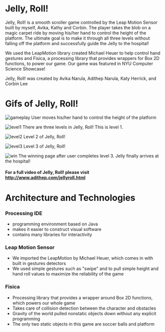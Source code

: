 # Jelly, Roll!
Jelly, Roll! is a smooth scroller game controlled by the Leap Motion Sensor built by myself, Avika, Kathy and Corbin. The player takes the blob on a magic carpet ride by moving his/her hand to control the height of the platform. The ultimate goal is to make it through all three levels without falling off the platform and successfully guide the Jelly to the hospital!

We used the LeapMotion library created Michael Heuer to help control hand gestures and Fisica, a processing library that provides wrappers for Box 2D functions, to power our game. Our game was featured in NYU Computer Science Showcase!

Jelly, Roll! was created by Avika Narula, Adithep Narula, Katy Herrick, and Corbin Lee

# Gifs of Jelly, Roll!

![gameplay](/readme/gameplay.gif)
User moves his/her hand to control the height of the platform

![level1](/readme/level1.gif)
There are three levels in Jelly, Roll! This is level 1.

![level2](/readme/level2.gif)
Level 2 of Jelly, Roll!

![level3](/readme/level3.gif)
Level 3 of Jelly, Roll!

![win](/readme/win.gif)
The winning page after user completes level 3. Jelly finally arrives at the hospital! 

#### For a full video of Jelly, Roll! please visit http://www.adithep.com/jellyroll.html

# Architecture and Technologies

### Processing IDE
* programming environment based on Java
* makes it easier to construct visual software
* contains many libraries for interactivity

### Leap Motion Sensor
* We imported the LeapMotion by Michael Heuer, which comes in with built in gestures detectors
* We used simple gestures such as "swipe" and to pull simple height and hand roll values to maximize the reliability of the game

### Fisica
* Processing library that provides a wrapper around Box 2D functions, which powers our whole game
* Takes care of collision detection between the character and obstacles
* Gravity of the world pulled nonstatic objects down without any explicit programming
* The only two static objects in this game are soccer balls and platform
